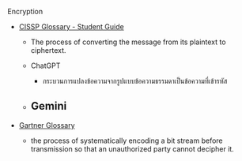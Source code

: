 Encryption

- [CISSP Glossary - Student Guide](https://www.isc2.org/certifications/cissp/cissp-student-glossary#e)
  - The process of converting the message from its plaintext to ciphertext.
  
  - ChatGPT
      - กระบวนการแปลงข้อความจากรูปแบบข้อความธรรมดาเป็นข้อความที่เข้ารหัส
  - Gemini
      - 


- [Gartner Glossary](https://www.gartner.com/en/glossary/all-terms)
  - the process of systematically encoding a bit stream before transmission so that an unauthorized party cannot decipher it.

